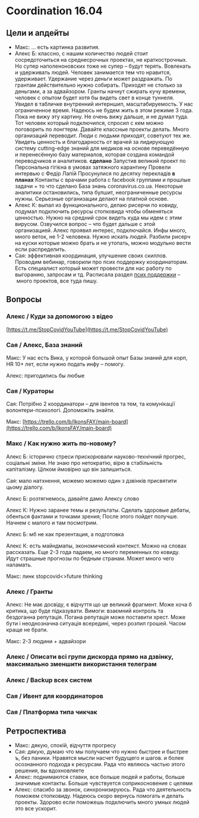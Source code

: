 # Coordination 16.04

## Цели и апдейты

* Макс: ... есть картинка развития. 
* Алекс Б: классно, с нашим количество людей стоит сосредоточиться на среднесрочных проектах, не краткострочных. Но супер наполеноновских тоже не супер – будут терять. Вовлекать и удерживать людей. Человек занимается тем что нравится, удерживает. Удержание через деньги может раздражать. По грантам действительно нужно собирать. Приходят не столько за деньгами, а за адвайзором. Гранты начнут сжирать кучу времени, человек с опытом будет хотя бы видеть свет в конце туннеля. Увидел в табличке внутренний интерншип, масштабируемость. У нас ограниченное время. Надеюсь не будем жить в этом режиме 3 года. Пока не вижу эту картину. Не очень вижу дальше, и не думал туда. Тот человек который подключился, спросил с кем можно поговорить по лонгтерм. Давайте классные проекты делать. Много организаций переводит. Люди с людьми приходят, советуют тех же. Увидеть ценность и благодарность от врачей за лидирующую систему cutting-edge знаний для медиков на основе переведённую и перенесённую базу материалов, которая создана командой переводчиков и аналитиков. **сделано** Запустив великий проект по Персональна гігієна в умовах затяжного карантину Провели интервью с Федір Лапій Просунулися по десятку перекладів **в планах** Контакты с врачами работа с facebook группами и прошлые задачи + то что сделано База знань coronavirus.co.ua. Некоторые аналитики остановились, типа булшит, неограниченные ресурсы нужны. Серьезные организации делают на платной основе.
* Алекс К: выпал из функционального, делаю рисерчи по ковиду, подумал подключить ресурсы стопковида чтобы обменяться ценностью. Нужно на средний срок видеть куда мы идем с этим вирусом. Озвучился вопрос – что будет дальше с этой организацией. Алекс проявил интерес, подключайся. Инфы много, много веток, не 1-2 человека. Нужно искать людей. Разбили рисерч на куски которые можно брать и не утопать, можно модульно вести если распределить.
* Сая: эффективная координация, улучшение своих скиллов. Проводим вебинар, говорили про псих поддержку координаторам. Есть специалист который может провести для нас работу по выгоранию, запросам и тд. Расписала раздел [псих поддержки](../psychological-support/) – много проектов, все туда пишу.

## Вопросы

### Алекс / Куди за допомогою з відео

[https://t.me/StopCovidYouTube](https://t.me/StopCovidYouTube)

### Сая / Алекс, База знаний

Макс: У нас есть Вика, у которой большой опыт Базы знаний для корп, HR 10+ лет, если нужно подать инфу – помогу. 

Алекс: пригодились бы любые

### Сая / Кураторы

Сая: Потрібно 2 координатори – для івентов та тем, та комунікації волонтери-психологі. Допоможіть знайти. 

Макс: [https://trello.com/b/IkonsFAY/main-board](https://trello.com/b/IkonsFAY/main-board)

### Макс / Как нужно жить по-новому?

Алекс Б: історично стреси прискорювали науково-технічний прогрес, соціальні зміни. Не знаю про нетократію, вірю в стабільність капіталізму. Цілком ймовірно що він залишиться.

Сая: мало натхнення, можемо можемо один з дзвінків присвятити цьому діалогу. 

Алекс Б: розтягнемось, давайте дамо Алексу слово

Алекс К: Нужно заранее темы и результаты. Сделать здоровые дебаты, обенться фактами и точками зрения; После этого пойдет получше. Начнем с малого и там посмотрим.

Алекс Б: мб не как презентация, а подготовка

Алекс К: есть майндмапы, экономический контекст. Можно на словах рассказать. Еще 2-3 года падаем, но много переменных по ковиду. Идут страшные прогнозы по бедным странам. Может много чего наламать.

Макс: линк stopcovid&lt;&gt;future thinking

### Алекс / Гранты

Алекс: Не має досвіду, є відчуття що це великий фрагмент. Може хоча б критика, що буде підказувати. Вимоги: взаємний контроль та бездоганна репутація. Погана репутація може поставити хрест. Може бути і неоднозначна ситуація всередині, через розпил грошей. Часом краще не брати.

Макс: 2-3 людини + адвайзори

### Алекс / Описати всі групи дискорда прямо на дзвінку, максимально зменшити використання телеграм 



### Алекс / Backup всех систем

### Сая / Ивент для координаторов

### Сая / Платформа типа чикчак 

## Ретроспектива

* Макс: дякую, спокій, відчуття прогресу
* Сая: дякую, думаю что мы получаем что нужно быстрее и быстрее ъ, без паники. Нравятся мысли насчет будущего и шагов. и более осознанного подхода к ресурсам. Рада что являюсь частью этого решения, вы вдохновляете
* Алекс: поднимаются ставки, все больше людей и работы, больше значимые контакты. Больше чувствуется соприкосновение с целями
* Алекс: спасибо за звонок, синхронизируюсь. Рада что деятельность поможем стопковиду. Надеюсь скоро вернусь помогать и делать проекты. Здорово если поможешь подключить много умных людей это все ускорит.



